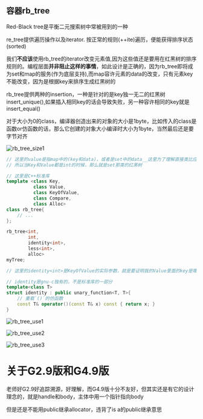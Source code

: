 ## 容器rb_tree
Red-Black tree是平衡二元搜索树中常被用到的一种

re_tree提供遍历操作以及iterator.
按正常的规则(++ite)遍历，便能获得排序状态(sorted)

我们**不应该**使用rb_tree的iterator改变元素值,因为这些值还是要用在红黑树的排序规则的。编程层面**并非阻止这样的事情**，如此设计是正确的，因为rb_tree即将成为set和map的服务(作为底层支持),而map容许元素的data的改变，只有元素key不能改变，因为是根据key来排序生成红黑树的

rb_tree提供两种的insertion，一种是针对的是key独一无二的红黑树insert_unique(),如果插入相同key的话会导致失败，另一种容许相同的key就是insert_equal()


对于大小为0的class，编译器创造出来的对象的大小是1byte，比如传入的class是函数or仿函数的话，那么它创建的对象大小编译时大小为1byte，当然最后还是要字节对齐

![rb_tree_size1](https://cdn.jsdelivr.net/gh/wolfdan666/BlogPic/cpp/stl_source/rb_tree_size1.jpg)

```cpp
// 这里的value是指map中的(key和data)，或者是set中的data__这里为了理解直接类比应用了
// 所以当Key和Value都是int的时候，那么就是set那类的红黑树

// 这里是C++标准库
template <class Key,
          class Value,
          class KeyOfValue,
          class Compare,
          class Alloc>
class rb_tree{
    // ...
};

rb_tree<int,
        int,
        identity<int>,
        less<int>,
        alloc>
myTree;

// 这里的identity<int>是KeyOfValue的实际参数，就是要证明我的Value里面的key是哪个，也就是说用哪个来排序

// identity是gnu-c独有的，不是标准库的一部分
template<class T>
struct identity : public unary_function<T, T>{
    // 重载`()`的仿函数
    const T& operator()(const T& x) const { return x; }
}
```
![rb_tree_use1](https://cdn.jsdelivr.net/gh/wolfdan666/BlogPic/cpp/stl_source/rb_tree_use1.jpg)

![rb_tree_use2](https://cdn.jsdelivr.net/gh/wolfdan666/BlogPic/cpp/stl_source/rb_tree_use2.jpg)

![rb_tree_use3](https://cdn.jsdelivr.net/gh/wolfdan666/BlogPic/cpp/stl_source/rb_tree_use3.jpg)

# 关于G2.9版和G4.9版
老师好G2.9好追踪溯源，好理解，而G4.9版十分不友好，但其实还是有它的设计理念的，就是handle和body，主体中用一个指针指向body

但是还是不能用public继承allocator，违背了is a的public继承意思
